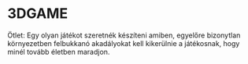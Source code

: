 # 3DGAME
Ötlet: Egy olyan játékot szeretnék készíteni amiben, egyelőre bizonytlan környezetben felbukkanó akadályokat kell kikerülnie a játékosnak, hogy minél tovább életben maradjon.